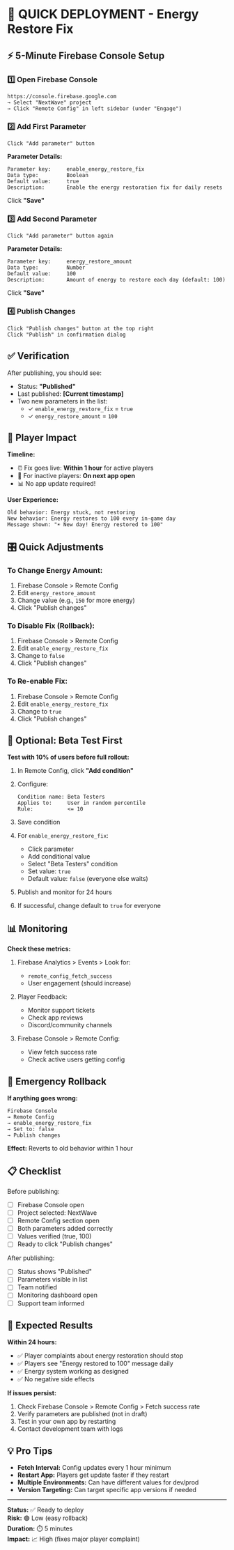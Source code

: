 # 🚀 QUICK DEPLOYMENT - Energy Restore Fix

## ⚡ 5-Minute Firebase Console Setup

### 1️⃣ Open Firebase Console
```
https://console.firebase.google.com
→ Select "NextWave" project
→ Click "Remote Config" in left sidebar (under "Engage")
```

### 2️⃣ Add First Parameter
```
Click "Add parameter" button
```

**Parameter Details:**
```
Parameter key:     enable_energy_restore_fix
Data type:         Boolean
Default value:     true
Description:       Enable the energy restoration fix for daily resets
```

Click **"Save"**

### 3️⃣ Add Second Parameter
```
Click "Add parameter" button again
```

**Parameter Details:**
```
Parameter key:     energy_restore_amount
Data type:         Number
Default value:     100
Description:       Amount of energy to restore each day (default: 100)
```

Click **"Save"**

### 4️⃣ Publish Changes
```
Click "Publish changes" button at the top right
Click "Publish" in confirmation dialog
```

## ✅ Verification

After publishing, you should see:
- Status: **"Published"**
- Last published: **[Current timestamp]**
- Two new parameters in the list:
  - ✓ `enable_energy_restore_fix` = `true`
  - ✓ `energy_restore_amount` = `100`

## 📱 Player Impact

**Timeline:**
- ⏰ Fix goes live: **Within 1 hour** for active players
- 🔄 For inactive players: **On next app open**
- 📊 No app update required!

**User Experience:**
```
Old behavior: Energy stuck, not restoring
New behavior: Energy restores to 100 every in-game day
Message shown: "☀️ New day! Energy restored to 100"
```

## 🎛️ Quick Adjustments

### To Change Energy Amount:
1. Firebase Console > Remote Config
2. Edit `energy_restore_amount`
3. Change value (e.g., `150` for more energy)
4. Click "Publish changes"

### To Disable Fix (Rollback):
1. Firebase Console > Remote Config
2. Edit `enable_energy_restore_fix`
3. Change to `false`
4. Click "Publish changes"

### To Re-enable Fix:
1. Firebase Console > Remote Config
2. Edit `enable_energy_restore_fix`
3. Change to `true`
4. Click "Publish changes"

## 🧪 Optional: Beta Test First

**Test with 10% of users before full rollout:**

1. In Remote Config, click **"Add condition"**
2. Configure:
   ```
   Condition name: Beta Testers
   Applies to:     User in random percentile
   Rule:           <= 10
   ```
3. Save condition

4. For `enable_energy_restore_fix`:
   - Click parameter
   - Add conditional value
   - Select "Beta Testers" condition
   - Set value: `true`
   - Default value: `false` (everyone else waits)

5. Publish and monitor for 24 hours
6. If successful, change default to `true` for everyone

## 📊 Monitoring

**Check these metrics:**
1. Firebase Analytics > Events > Look for:
   - `remote_config_fetch_success`
   - User engagement (should increase)

2. Player Feedback:
   - Monitor support tickets
   - Check app reviews
   - Discord/community channels

3. Firebase Console > Remote Config:
   - View fetch success rate
   - Check active users getting config

## 🚨 Emergency Rollback

**If anything goes wrong:**

```
Firebase Console
→ Remote Config
→ enable_energy_restore_fix
→ Set to: false
→ Publish changes
```

**Effect:** Reverts to old behavior within 1 hour

## 📋 Checklist

Before publishing:
- [ ] Firebase Console open
- [ ] Project selected: NextWave
- [ ] Remote Config section open
- [ ] Both parameters added correctly
- [ ] Values verified (true, 100)
- [ ] Ready to click "Publish changes"

After publishing:
- [ ] Status shows "Published"
- [ ] Parameters visible in list
- [ ] Team notified
- [ ] Monitoring dashboard open
- [ ] Support team informed

## 🎯 Expected Results

**Within 24 hours:**
- ✅ Player complaints about energy restoration should stop
- ✅ Players see "Energy restored to 100" message daily
- ✅ Energy system working as designed
- ✅ No negative side effects

**If issues persist:**
1. Check Firebase Console > Remote Config > Fetch success rate
2. Verify parameters are published (not in draft)
3. Test in your own app by restarting
4. Contact development team with logs

## 💡 Pro Tips

- **Fetch Interval:** Config updates every 1 hour minimum
- **Restart App:** Players get update faster if they restart
- **Multiple Environments:** Can have different values for dev/prod
- **Version Targeting:** Can target specific app versions if needed

---

**Status:** ✅ Ready to deploy  
**Risk:** 🟢 Low (easy rollback)  
**Duration:** ⏱️ 5 minutes  
**Impact:** 📈 High (fixes major player complaint)
